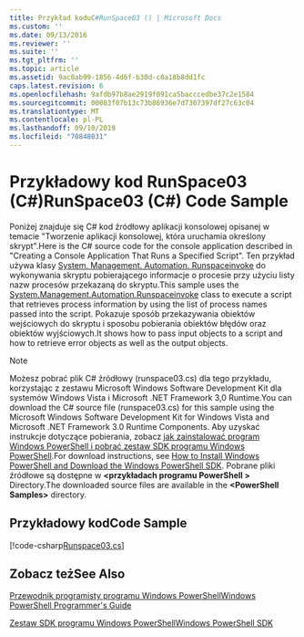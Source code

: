 ```yaml
---
title: Przykład koduC#RunSpace03 () | Microsoft Docs
ms.custom: ''
ms.date: 09/13/2016
ms.reviewer: ''
ms.suite: ''
ms.tgt_pltfrm: ''
ms.topic: article
ms.assetid: 9ac8ab99-1856-4d6f-b30d-c0a18b8dd1fc
caps.latest.revision: 6
ms.openlocfilehash: 9afdb97b8ae2919f091ca5bacccedbe37c2e1584
ms.sourcegitcommit: 00083f07b13c73b86936e7d7307397df27c63c04
ms.translationtype: MT
ms.contentlocale: pl-PL
ms.lasthandoff: 09/10/2019
ms.locfileid: "70848031"
---
```

# <a name="runspace03-c-code-sample"></a><span data-ttu-id="d5fc8-102">Przykładowy kod RunSpace03 (C#)</span><span class="sxs-lookup"><span data-stu-id="d5fc8-102">RunSpace03 (C#) Code Sample</span></span>

<span data-ttu-id="d5fc8-103">Poniżej znajduje się C# kod źródłowy aplikacji konsolowej opisanej w temacie "Tworzenie aplikacji konsolowej, która uruchamia określony skrypt".</span><span class="sxs-lookup"><span data-stu-id="d5fc8-103">Here is the C# source code for the console application described in "Creating a Console Application That Runs a Specified Script".</span></span> <span data-ttu-id="d5fc8-104">Ten przykład używa klasy [System. Management. Automation. Runspaceinvoke](/dotnet/api/System.Management.Automation.RunspaceInvoke) do wykonywania skryptu pobierającego informacje o procesie przy użyciu listy nazw procesów przekazaną do skryptu.</span><span class="sxs-lookup"><span data-stu-id="d5fc8-104">This sample uses the [System.Management.Automation.Runspaceinvoke](/dotnet/api/System.Management.Automation.RunspaceInvoke) class to execute a script that retrieves process information by using the list of process names passed into the script.</span></span> <span data-ttu-id="d5fc8-105">Pokazuje sposób przekazywania obiektów wejściowych do skryptu i sposobu pobierania obiektów błędów oraz obiektów wyjściowych.</span><span class="sxs-lookup"><span data-stu-id="d5fc8-105">It shows how to pass input objects to a script and how to retrieve error objects as well as the output objects.</span></span>

> [!NOTE]
> <span data-ttu-id="d5fc8-106">Możesz pobrać plik C# źródłowy (runspace03.cs) dla tego przykładu, korzystając z zestawu Microsoft Windows Software Development Kit dla systemów Windows Vista i Microsoft .NET Framework 3,0 Runtime.</span><span class="sxs-lookup"><span data-stu-id="d5fc8-106">You can download the C# source file (runspace03.cs) for this sample using the Microsoft Windows Software Development Kit for Windows Vista and Microsoft .NET Framework 3.0 Runtime Components.</span></span> <span data-ttu-id="d5fc8-107">Aby uzyskać instrukcje dotyczące pobierania, zobacz [jak zainstalować program Windows PowerShell i pobrać zestaw SDK programu Windows PowerShell](/powershell/developer/installing-the-windows-powershell-sdk).</span><span class="sxs-lookup"><span data-stu-id="d5fc8-107">For download instructions, see [How to Install Windows PowerShell and Download the Windows PowerShell SDK](/powershell/developer/installing-the-windows-powershell-sdk).</span></span>
> <span data-ttu-id="d5fc8-108">Pobrane pliki źródłowe są dostępne w  **\<przykładach programu PowerShell >** Directory.</span><span class="sxs-lookup"><span data-stu-id="d5fc8-108">The downloaded source files are available in the **\<PowerShell Samples>** directory.</span></span>

## <a name="code-sample"></a><span data-ttu-id="d5fc8-109">Przykładowy kod</span><span class="sxs-lookup"><span data-stu-id="d5fc8-109">Code Sample</span></span>

[!code-csharp[Runspace03.cs](../../powershell-sdk-samples/SDK-2.0/csharp/Runspace03/Runspace03.cs#L11-L88 "Runspace03.cs")]

## <a name="see-also"></a><span data-ttu-id="d5fc8-110">Zobacz też</span><span class="sxs-lookup"><span data-stu-id="d5fc8-110">See Also</span></span>

[<span data-ttu-id="d5fc8-111">Przewodnik programisty programu Windows PowerShell</span><span class="sxs-lookup"><span data-stu-id="d5fc8-111">Windows PowerShell Programmer's Guide</span></span>](./windows-powershell-programmer-s-guide.md)

[<span data-ttu-id="d5fc8-112">Zestaw SDK programu Windows PowerShell</span><span class="sxs-lookup"><span data-stu-id="d5fc8-112">Windows PowerShell SDK</span></span>](../windows-powershell-reference.md)